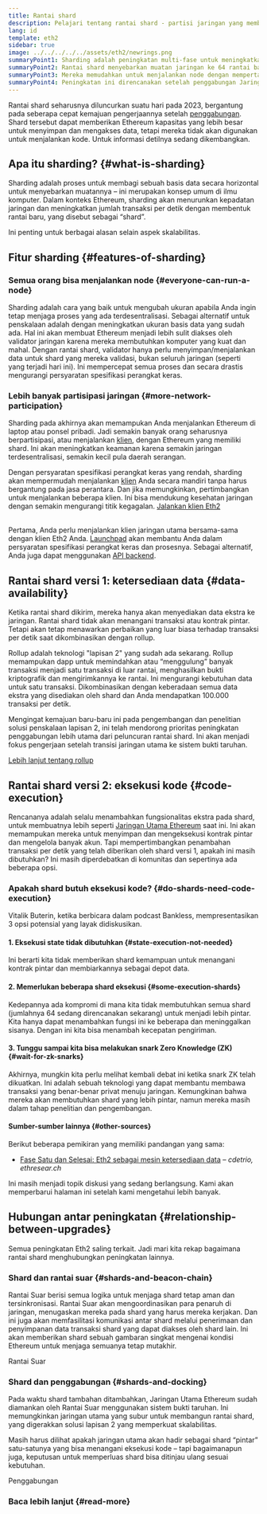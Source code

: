 ```yaml
---
title: Rantai shard
description: Pelajari tentang rantai shard - partisi jaringan yang memberi Ethereum lebih banyak kapasitas transaksi dan membuatnya lebih mudah dijalankan.
lang: id
template: eth2
sidebar: true
image: ../../../../../assets/eth2/newrings.png
summaryPoint1: Sharding adalah peningkatan multi-fase untuk meningkatkan skalabilitas dan kapasitas Ethereum.
summaryPoint2: Rantai shard menyebarkan muatan jaringan ke 64 rantai baru.
summaryPoint3: Mereka memudahkan untuk menjalankan node dengan mempertahankan persyaratan perangkat keras tetap rendah.
summaryPoint4: Peningkatan ini direncanakan setelah penggabungan Jaringan Utama dengan Rantai Suar.
---
```


<UpgradeStatus date="~2023">
    Rantai shard seharusnya diluncurkan suatu hari pada 2023, bergantung pada seberapa cepat kemajuan pengerjaannya setelah <a href="/eth2/merge/">penggabungan</a>. Shard tersebut dapat memberikan Ethereum kapasitas yang lebih besar untuk menyimpan dan mengakses data, tetapi mereka tidak akan digunakan untuk menjalankan kode. Untuk informasi detilnya sedang dikembangkan.
</UpgradeStatus>

## Apa itu sharding? {#what-is-sharding}

Sharding adalah proses untuk membagi sebuah basis data secara horizontal untuk menyebarkan muatannya – ini merupakan konsep umum di ilmu komputer. Dalam konteks Ethereum, sharding akan menurunkan kepadatan jaringan dan meningkatkan jumlah transaksi per detik dengan membentuk rantai baru, yang disebut sebagai “shard”.

Ini penting untuk berbagai alasan selain aspek skalabilitas.

## Fitur sharding {#features-of-sharding}

### Semua orang bisa menjalankan node {#everyone-can-run-a-node}

Sharding adalah cara yang baik untuk mengubah ukuran apabila Anda ingin tetap menjaga proses yang ada terdesentralisasi. Sebagai alternatif untuk penskalaan adalah dengan meningkatkan ukuran basis data yang sudah ada. Hal ini akan membuat Ethereum menjadi lebih sulit diakses oleh validator jaringan karena mereka membutuhkan komputer yang kuat dan mahal. Dengan rantai shard, validator hanya perlu menyimpan/menjalankan data untuk shard yang mereka validasi, bukan seluruh jaringan (seperti yang terjadi hari ini). Ini mempercepat semua proses dan secara drastis mengurangi persyaratan spesifikasi perangkat keras.

### Lebih banyak partisipasi jaringan {#more-network-participation}

Sharding pada akhirnya akan memampukan Anda menjalankan Ethereum di laptop atau ponsel pribadi. Jadi semakin banyak orang seharusnya berpartisipasi, atau menjalankan [klien](/developers/docs/nodes-and-clients/), dengan Ethereum yang memiliki shard. Ini akan meningkatkan keamanan karena semakin jaringan terdesentralisasi, semakin kecil pula daerah serangan.

Dengan persyaratan spesifikasi perangkat keras yang rendah, sharding akan mempermudah menjalankan [klien](/developers/docs/nodes-and-clients/) Anda secara mandiri tanpa harus bergantung pada jasa perantara. Dan jika memungkinkan, pertimbangkan untuk menjalankan beberapa klien. Ini bisa mendukung kesehatan jaringan dengan semakin mengurangi titik kegagalan. [Jalankan klien Eth2](/eth2/get-involved/)

<br />

<InfoBanner isWarning={true}>
  Pertama, Anda perlu menjalankan klien jaringan utama bersama-sama dengan klien Eth2 Anda. <a href="https://launchpad.ethereum.org" target="_blank">Launchpad</a> akan membantu Anda dalam persyaratan spesifikasi perangkat keras dan prosesnya. 
Sebagai alternatif, Anda juga dapat menggunakan <a href="/en/developers/docs/apis/backend/#available-libraries">API backend</a>.
</InfoBanner>

## Rantai shard versi 1: ketersediaan data {#data-availability}

Ketika rantai shard dikirim, mereka hanya akan menyediakan data ekstra ke jaringan. Rantai shard tidak akan menangani transaksi atau kontrak pintar. Tetapi akan tetap menawarkan perbaikan yang luar biasa terhadap transaksi per detik saat dikombinasikan dengan rollup.

Rollup adalah teknologi "lapisan 2" yang sudah ada sekarang. Rollup memampukan dapp untuk memindahkan atau “menggulung” banyak transaksi menjadi satu transaksi di luar rantai, menghasilkan bukti kriptografik dan mengirimkannya ke rantai. Ini mengurangi kebutuhan data untuk satu transaksi. Dikombinasikan dengan keberadaan semua data ekstra yang disediakan oleh shard dan Anda mendapatkan 100.000 transaksi per detik.

<InfoBanner isWarning={false}>
  Mengingat kemajuan baru-baru ini pada pengembangan dan penelitian solusi penskalaan lapisan 2, ini telah mendorong prioritas peningkatan penggabungan lebih utama dari peluncuran rantai shard. Ini akan menjadi fokus pengerjaan setelah transisi jaringan utama ke sistem bukti taruhan.

[Lebih lanjut tentang rollup](/developers/docs/scaling/layer-2-rollups/)
</InfoBanner>

## Rantai shard versi 2: eksekusi kode {#code-execution}

Rencananya adalah selalu menambahkan fungsionalitas ekstra pada shard, untuk membuatnya lebih seperti [Jaringan Utama Ethereum](/glossary/#mainnet) saat ini. Ini akan memampukan mereka untuk menyimpan dan mengeksekusi kontrak pintar dan mengelola banyak akun. Tapi mempertimbangkan penambahan transaksi per detik yang telah diberikan oleh shard versi 1, apakah ini masih dibutuhkan? Ini masih diperdebatkan di komunitas dan sepertinya ada beberapa opsi.

### Apakah shard butuh eksekusi kode? {#do-shards-need-code-execution}

Vitalik Buterin, ketika berbicara dalam podcast Bankless, mempresentasikan 3 opsi potensial yang layak didiskusikan.

<YouTube id="-R0j5AMUSzA" start="5841" />

#### 1. Eksekusi state tidak dibutuhkan {#state-execution-not-needed}

Ini berarti kita tidak memberikan shard kemampuan untuk menangani kontrak pintar dan membiarkannya sebagai depot data.

#### 2. Memerlukan beberapa shard eksekusi {#some-execution-shards}

Kedepannya ada kompromi di mana kita tidak membutuhkan semua shard (jumlahnya 64 sedang direncanakan sekarang) untuk menjadi lebih pintar. Kita hanya dapat menambahkan fungsi ini ke beberapa dan meninggalkan sisanya. Dengan ini kita bisa menambah kecepatan pengiriman.

#### 3. Tunggu sampai kita bisa melakukan snark Zero Knowledge (ZK) {#wait-for-zk-snarks}

Akhirnya, mungkin kita perlu melihat kembali debat ini ketika snark ZK telah dikuatkan. Ini adalah sebuah teknologi yang dapat membantu membawa transaksi yang benar-benar privat menuju jaringan. Kemungkinan bahwa mereka akan membutuhkan shard yang lebih pintar, namun mereka masih dalam tahap penelitian dan pengembangan.

#### Sumber-sumber lainnya {#other-sources}

Berikut beberapa pemikiran yang memiliki pandangan yang sama:

- [Fase Satu dan Selesai: Eth2 sebagai mesin ketersediaan data](https://ethresear.ch/t/phase-one-and-done-eth2-as-a-data-availability-engine/5269/8) – _cdetrio, ethresear.ch_

Ini masih menjadi topik diskusi yang sedang berlangsung. Kami akan memperbarui halaman ini setelah kami mengetahui lebih banyak.

## Hubungan antar peningkatan {#relationship-between-upgrades}

Semua peningkatan Eth2 saling terkait. Jadi mari kita rekap bagaimana rantai shard menghubungkan peningkatan lainnya.

### Shard dan rantai suar {#shards-and-beacon-chain}

Rantai Suar berisi semua logika untuk menjaga shard tetap aman dan tersinkronisasi. Rantai Suar akan mengoordinasikan para penaruh di jaringan, menugaskan mereka pada shard yang harus mereka kerjakan. Dan ini juga akan memfasilitasi komunikasi antar shard melalui penerimaan dan penyimpanan data transaksi shard yang dapat diakses oleh shard lain. Ini akan memberikan shard sebuah gambaran singkat mengenai kondisi Ethereum untuk menjaga semuanya tetap mutakhir.

<ButtonLink to="/eth2/beacon-chain/">
  Rantai Suar
</ButtonLink>

### Shard dan penggabungan {#shards-and-docking}

Pada waktu shard tambahan ditambahkan, Jaringan Utama Ethereum sudah diamankan oleh Rantai Suar menggunakan sistem bukti taruhan. Ini memungkinkan jaringan utama yang subur untuk membangun rantai shard, yang digerakkan solusi lapisan 2 yang memperkuat skalabilitas.

Masih harus dilihat apakah jaringan utama akan hadir sebagai shard “pintar” satu-satunya yang bisa menangani eksekusi kode – tapi bagaimanapun juga, keputusan untuk memperluas shard bisa ditinjau ulang sesuai kebutuhan.

<div>
  <ButtonLink to="/eth2/merge/">Penggabungan</ButtonLink>
</div>

<Divider />

### Baca lebih lanjut {#read-more}

<Eth2ShardChainsList />
